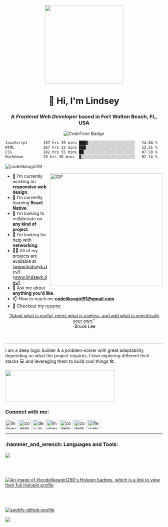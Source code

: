 <div id="header" align="center">
  <img src="https://media.giphy.com/media/jrnlTtQdMwdpzXs1l7/giphy.gif" width="250"/>
</div>
<h1 align="center">👋 Hi, I'm Lindsey</h1>
<h3 align="center">A <i>Frontend Web Developer</i> based in Fort Walton Beach, FL, USA</h3>

<p align="center">
<img href="https://codetime.dev" alt="CodeTime Badge" src="https://img.shields.io/endpoint?style=social&color=222&url=https%3A%2F%2Fapi.codetime.dev%2Fshield%3Fid%3D20558%26project%3D%26in=0">
</p>

<!--START_SECTION:waka-->

```txt
JavaScript       187 hrs 35 mins ███▓░░░░░░░░░░░░░░░░░░░░░   14.04 %
HTML             167 hrs 12 mins ███░░░░░░░░░░░░░░░░░░░░░░   12.51 %
CSS              102 hrs 55 mins ██░░░░░░░░░░░░░░░░░░░░░░░   07.70 %
Markdown         28 hrs 38 mins  ▓░░░░░░░░░░░░░░░░░░░░░░░░   02.14 %
```

<!--END_SECTION:waka-->

<p align="left"> <img src="https://komarev.com/ghpvc/?username=codelikeagirl29&label=Profile%20views&color=0e75b6&style=flat" alt="codelikeagirl29" /> </p>

<img align="right" alt="GIF" src="https://res.cloudinary.com/codelikeagirl29/image/upload/v1685765728/dev-branding/dev_girl_rxjcb3_scevwv.png" width="360px"/>

- 🔭 I’m currently working on **responsive web design**.
- 🌱 I’m currently learning **React Native**.
- 👯 I’m looking to collaborate on **any kind of project**.
- 🤝 I’m looking for help with **networking**.
- 👨‍💻 All of my projects are available at [www.lindseyk.dev/](www.lindseyk.dev/)
- 💬 Ask me about **anything you'd like**.
- 📫 How to reach me **codelikeagirl91@gmail.com**
- 📝 Checkout my [resume](https://drive.google.com/file/d/1BVZxrbHCzUo37u5Fx-chgjJkh8DSLKfU/view?usp=sharing)

<p align="center"><u>"Adapt what is useful, reject what is useless, and add what is specifically your own.</u>"<br> -Bruce Lee</p>
<br/>

---

<p align="left">I am a deep logic builder & a problem-solver with great adaptability depending on what the project requires. I love exploring different tech stacks 💻 and leveraging them to build cool things 🛠️. </p>

<img src="https://user-images.githubusercontent.com/25946305/149823995-93f5e982-97fd-4c20-b096-dec039e8905b.png" alt="" width="350px" height="100px" />

<h3 align="left">Connect with me:</h3>
<p align="left">
<a href="https://codepen.io/lindseythedeveloper" target="blank"><img align="center" src="https://raw.githubusercontent.com/rahuldkjain/github-profile-readme-generator/master/src/images/icons/Social/codepen.svg" alt="lindseythedeveloper" height="30" width="40" /></a>
<a href="https://dev.to/codelikeagirl29" target="blank"><img align="center" src="https://raw.githubusercontent.com/rahuldkjain/github-profile-readme-generator/master/src/images/icons/Social/devto.svg" alt="codelikeagirl29" height="30" width="40" /></a>
<a href="https://twitter.com/dev_lindseyk" target="blank"><img align="center" src="https://raw.githubusercontent.com/rahuldkjain/github-profile-readme-generator/master/src/images/icons/Social/twitter.svg" alt="dev_lindseyk" height="30" width="40" /></a>
<a href="https://linkedin.com/in/lindsey-howard" target="blank"><img align="center" src="https://raw.githubusercontent.com/rahuldkjain/github-profile-readme-generator/master/src/images/icons/Social/linked-in-alt.svg" alt="lindsey-howard" height="30" width="40" /></a>
<a href="https://codesandbox.com/codelikeagirl29" target="blank"><img align="center" src="https://raw.githubusercontent.com/rahuldkjain/github-profile-readme-generator/master/src/images/icons/Social/codesandbox.svg" alt="codelikeagirl29" height="30" width="40" /></a>
<a href="https://fb.com/codelikeagirl91" target="blank"><img align="center" src="https://raw.githubusercontent.com/rahuldkjain/github-profile-readme-generator/master/src/images/icons/Social/facebook.svg" alt="codelikeagirl91" height="30" width="40" /></a>
<a href="https://instagram.com/fiercely.lindseyy" target="blank"><img align="center" src="https://raw.githubusercontent.com/rahuldkjain/github-profile-readme-generator/master/src/images/icons/Social/instagram.svg" alt="fiercely.lindseyy" height="30" width="40" /></a>
</p>

---

<h3 align="left">:hammer_and_wrench: Languages and Tools:</h3>
<p align="left"> <a href="https://skillicons.dev" target="_blank" rel="noreferrer"> <img src="https://skillicons.dev/icons?i=nextjs,react,css,express,gatsby,git,js,mongodb,nodejs,postgres,sass,tailwind,bootstrap,postman,vscode" /></a> 

<br /><br />

[![An image of @codelikeagirl290's Holopin badges, which is a link to view their full Holopin profile](https://holopin.me/codelikeagirl290)](https://holopin.io/@codelikeagirl290)

<br /><br/>

[![spotify-github-profile](https://spotify-github-profile.vercel.app/api/view?uid=1290519664&cover_image=true&theme=natemoo-re&show_offline=false&background_color=121212&bar_color=ffa8ef&bar_color_cover=false)](https://spotify-github-profile.vercel.app/api/view?uid=1290519664&redirect=true)

![](https://hit.yhype.me/github/profile?user_id=25946305)
